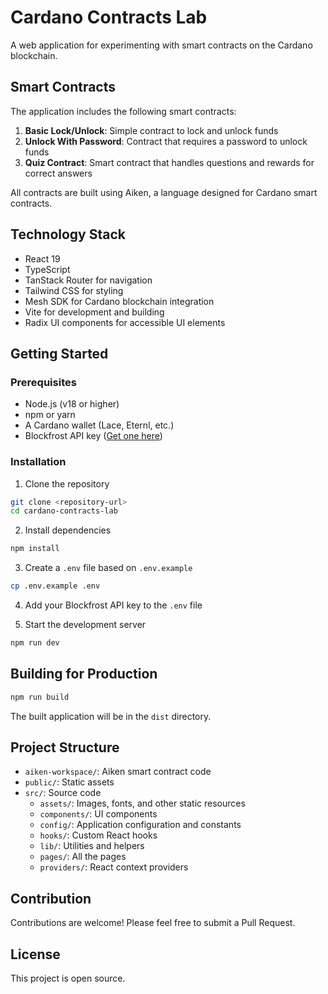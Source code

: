 # Cardano Contracts Lab

A web application for experimenting with smart contracts on the Cardano blockchain.

## Smart Contracts

The application includes the following smart contracts:

1. **Basic Lock/Unlock**: Simple contract to lock and unlock funds
2. **Unlock With Password**: Contract that requires a password to unlock funds
3. **Quiz Contract**: Smart contract that handles questions and rewards for correct answers

All contracts are built using Aiken, a language designed for Cardano smart contracts.

## Technology Stack

- React 19
- TypeScript
- TanStack Router for navigation
- Tailwind CSS for styling
- Mesh SDK for Cardano blockchain integration
- Vite for development and building
- Radix UI components for accessible UI elements

## Getting Started

### Prerequisites

- Node.js (v18 or higher)
- npm or yarn
- A Cardano wallet (Lace, Eternl, etc.)
- Blockfrost API key ([Get one here](https://blockfrost.io/))

### Installation

1. Clone the repository

```bash
git clone <repository-url>
cd cardano-contracts-lab
```

2. Install dependencies

```bash
npm install
```

3. Create a `.env` file based on `.env.example`

```bash
cp .env.example .env
```

4. Add your Blockfrost API key to the `.env` file

5. Start the development server

```bash
npm run dev
```

## Building for Production

```bash
npm run build
```

The built application will be in the `dist` directory.

## Project Structure

- `aiken-workspace/`: Aiken smart contract code
- `public/`: Static assets
- `src/`: Source code
  - `assets/`: Images, fonts, and other static resources
  - `components/`: UI components
  - `config/`: Application configuration and constants
  - `hooks/`: Custom React hooks
  - `lib/`: Utilities and helpers
  - `pages/`: All the pages
  - `providers/`: React context providers

## Contribution

Contributions are welcome! Please feel free to submit a Pull Request.

## License

This project is open source.

